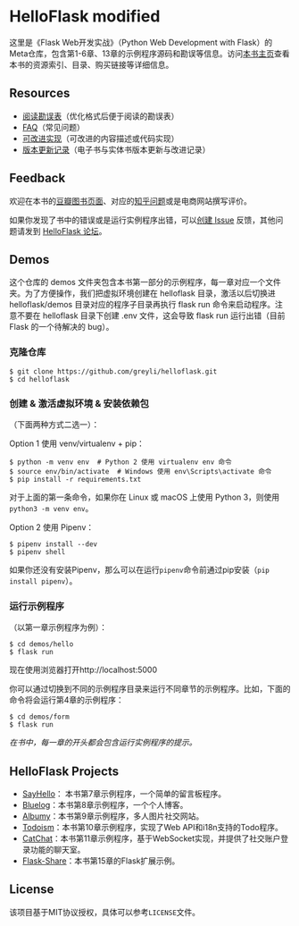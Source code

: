# HelloFlask modified

这里是《Flask Web开发实战》（Python Web Development with Flask）的Meta仓库，包含第1-6章、13章的示例程序源码和勘误等信息。访问[本书主页](http://helloflask.com/book)查看本书的资源索引、目录、购买链接等详细信息。

## Resources

* [阅读勘误表](http://helloflask.com/book/errata)（优化格式后便于阅读的勘误表）
* [FAQ](https://github.com/greyli/helloflask/blob/master/faq/faq.md)（常见问题）
* [可改进实现](https://github.com/greyli/helloflask/blob/master/improvement/improvement.md)（可改进的内容描述或代码实现）
* [版本更新记录](https://github.com/greyli/helloflask/blob/master/CHANGES.md)（电子书与实体书版本更新与改进记录）

## Feedback

欢迎在本书的[豆瓣图书页面](https://book.douban.com/subject/30310340/)、对应的[知乎问题](https://www.zhihu.com/question/296048455)或是电商网站撰写评价。

如果你发现了书中的错误或是运行实例程序出错，可以[创建 Issue](https://github.com/greyli/helloflask/issues/new/) 反馈，其他问题请发到 [HelloFlask 论坛](https://discuss.helloflask.com)。

## Demos

这个仓库的 demos 文件夹包含本书第一部分的示例程序，每一章对应一个文件夹。为了方便操作，我们把虚拟环境创建在 helloflask 目录，激活以后切换进 helloflask/demos 目录对应的程序子目录再执行 flask run 命令来启动程序。注意不要在 helloflask 目录下创建 .env 文件，这会导致 flask run 运行出错（目前 Flask 的一个待解决的 bug）。 

### 克隆仓库

```
$ git clone https://github.com/greyli/helloflask.git
$ cd helloflask
```
### 创建 & 激活虚拟环境 & 安装依赖包

（下面两种方式二选一）：

Option 1 使用 venv/virtualenv + pip：
```
$ python -m venv env  # Python 2 使用 virtualenv env 命令
$ source env/bin/activate  # Windows 使用 env\Scripts\activate 命令
$ pip install -r requirements.txt
```

对于上面的第一条命令，如果你在 Linux 或 macOS 上使用 Python 3，则使用 `python3 -m venv env`。

Option 2 使用 Pipenv：
```
$ pipenv install --dev
$ pipenv shell
```
如果你还没有安装Pipenv，那么可以在运行`pipenv`命令前通过pip安装（`pip install pipenv`）。

### 运行示例程序

（以第一章示例程序为例）：

```
$ cd demos/hello
$ flask run
```
现在使用浏览器打开http://localhost:5000

你可以通过切换到不同的示例程序目录来运行不同章节的示例程序。比如，下面的命令将会运行第4章的示例程序：
```
$ cd demos/form
$ flask run
```

*在书中，每一章的开头都会包含运行实例程序的提示。*

## HelloFlask Projects

* [SayHello](https://github.com/greyli/sayhello)： 本书第7章示例程序，一个简单的留言板程序。
* [Bluelog](https://github.com/greyli/bluelog)：本书第8章示例程序，一个个人博客。
* [Albumy](https://github.com/greyli/albumy)：本书第9章示例程序，多人图片社交网站。
* [Todoism](https://github.com/greyli/todoism)：本书第10章示例程序，实现了Web API和i18n支持的Todo程序。
* [CatChat](https://github.com/greyli/catchat)：本书第11章示例程序，基于WebSocket实现，并提供了社交账户登录功能的聊天室。
* [Flask-Share](https://github.com/greyli/flask-share)：本书第15章的Flask扩展示例。

## License

该项目基于MIT协议授权，具体可以参考`LICENSE`文件。
